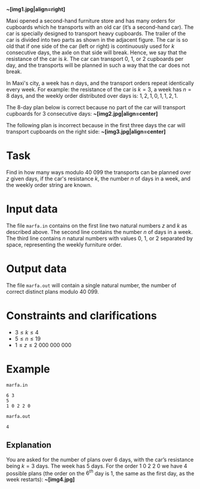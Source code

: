 **~[img1.jpg|align=right]**

Maxi opened a second-hand furniture store and has many orders for cupboards which he transports with an old car (it’s a second-hand car). The car is specially designed to transport heavy cupboards. The trailer of the car is divided into two parts as shown in the adjacent figure. The car is so old that if one side of the car (left or right) is continuously used for $k$ consecutive days, the axle on that side will break. Hence, we say that the resistance of the car is $k$. The car can transport $0$, $1$, or $2$ cupboards per day, and the transports will be planned in such a way that the car does not break.

In Maxi's city, a week has $n$ days, and the transport orders repeat identically every week. For example: the resistance of the car is $k=3$, a week has $n=8$ days, and the weekly order distributed over days is: $1, 2, 1, 0, 1, 1, 2, 1$.

The 8-day plan below is correct because no part of the car will transport cupboards for $3$ consecutive days:
**~[img2.jpg|align=center]**

The following plan is incorrect because in the first three days the car will transport cupboards on the right side:
**~[img3.jpg|align=center]**

# Task
Find in how many ways modulo $40 \ 099$ the transports can be planned over $z$ given days, if the car's resistance $k$, the number $n$ of days in a week, and the weekly order string are known.

# Input data
The file `marfa.in` contains on the first line two natural numbers $z$ and $k$ as described above. The second line contains the number $n$ of days in a week. The third line contains $n$ natural numbers with values $0$, $1$, or $2$ separated by space, representing the weekly furniture order.

# Output data
The file `marfa.out` will contain a single natural number, the number of correct distinct plans modulo $40 \ 099$.

# Constraints and clarifications
* $3 \leq k \leq 4$
* $5 \leq n \leq 19$
* $1 \leq z \leq 2 \ 000 \ 000 \ 000$

# Example

`marfa.in`
```
6 3
5
1 0 2 2 0
```

`marfa.out`
```
4
```

## Explanation

You are asked for the number of plans over $6$ days, with the car’s resistance being $k=3$ days. The week has $5$ days.
For the order $1 \ 0 \ 2 \ 2 \ 0$ we have $4$ possible plans (the order on the $6^{th}$ day is $1$, the same as the first day, as the week restarts):
**~[img4.jpg]**